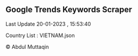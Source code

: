 

## Google Trends Keywords Scraper 
 
Last Update 20-01-2023 , 15:53:40

Country List :
VIETNAM.json



© Abdul Muttaqin 
